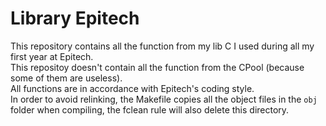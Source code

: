 # Library Epitech
This repository contains all the function from my lib C I used during all my first year at Epitech.  
This repositoy doesn't contain all the function from the CPool (because some of them are useless).  
All functions are in accordance with Epitech's coding style.  
In order to avoid relinking, the Makefile copies all the object files in the `obj` folder when compiling, the fclean rule will also delete this directory.
